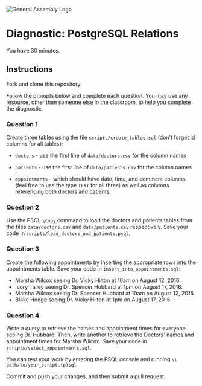 ![General Assembly Logo](http://i.imgur.com/ke8USTq.png)

# Diagnostic: PostgreSQL Relations

You have 30 minutes.

## Instructions

Fork and clone this repository.

Follow the prompts below and complete each question.
You may use any resource, other than someone else in the classroom,
 to help you complete the diagnostic.

### Question 1

Create three tables using the file `scripts/create_tables.sql`
 (don't forget id columns for all tables):

-   `doctors` - use the first line of `data/doctors.csv` for the column names

-   `patients` - use the first line of `data/patients.csv` for the column names

-   `appointments` - which should have date, time, and comment columns
     (feel free to use the type `TEXT` for all three)
     as well as columns referencing both doctors and patients.

### Question 2

Use the PSQL `\copy` command to load
 the doctors and patients tables from the files `data/doctors.csv`
 and `data/patients.csv` respectively.
Save your code in `scripts/load_doctors_and_patients.psql`.

### Question 3

Create the following appointments by inserting
 the appropriate rows into the appointments table.
Save your code in `insert_into_appointments.sql`:

-   Marsha Wilcox seeing Dr. Vicky Hilton at 10am on August 12, 2016.
-   Ivory Talley seeing Dr. Spencer Hubbard at 1pm on August 17, 2016.
-   Marsha Wilcox seeing Dr. Spencer Hubbard at 10am on August 12, 2016.
-   Blake Hodge seeing Dr. Vicky Hilton at 1pm on August 17, 2016.

### Question 4

Write a query to
 retrieve the names and appointment times for everyone seeing Dr. Hubbard.
Then, write another to
 retrieve the Doctors' names and appointment times for Marsha Wilcox.
Save your code in `scripts/select_appointments.sql`.

You can test your work by entering the PSQL console and running
 `\i path/to/your_script.(p)sql`

Commit and push your changes, and then submit a pull request.

